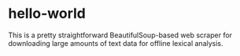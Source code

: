 # hello-world

This is a pretty straightforward BeautifulSoup-based web scraper for downloading large amounts of text data for offline lexical analysis.

